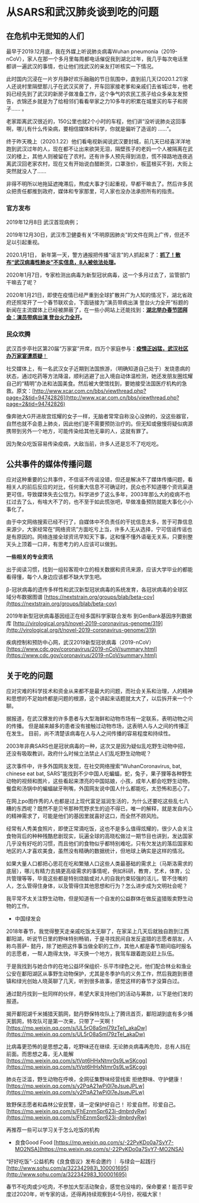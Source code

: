 # 从SARS和武汉肺炎谈到吃的问题

## 在危机中无觉知的人们

最早于2019.12月底，我在外媒上听说肺炎病毒Wuhan pneumonia（2019-nCoV），家人在那一个多月里每周都电话催促我到湖北过年，我几乎每次电话里都讲一遍武汉的事情，也让他们找武汉的亲友打听核实一下情况。

此时国内沉浸在一片岁月静好欢乐融融的节日氛围中，直到前几天\(2020.1.21\)家人还说村里隔壁那儿子在武汉买房了，开车回家接老爹和亲戚们去省城过年，他老妈已经先到了武汉的新房子做准备工作，这个争气的农民工孩子给众多亲友发预告，衣锦还乡就是为了给相邻们看看举家之力10多年的积累在城里买的车子和房子…… 。

老家距离武汉很近的，150公里也就2个小时的车程，他们讲“没听说肺炎这回事啊，哪儿有什么传染病，要相信媒体和科学，你就是偏听了造谣的 ……”。

终于昨天晚上（2020.1.22）他们看电视新闻说武汉要封城，前几天已经喜洋洋地跑到武汉过年的人，现在都不让出来欲哭无泪，隔壁孩子的老妈一个人被隔离在武汉的楼上，其他人则被留在了农村。还有许多人预先得到消息，慌不择路地连夜逃离武汉回老家农村，现在又有开始说白醋断货，口罩涨价，板蓝根买不到，大街上突然就没人了……

非得不明所以地拖延遮掩滞后，熬成大事才引起重视，早都干嘛去了。然后许多民众把责任都推到政府，媒体和专家那里，可人家也没办法承担所有的指责。

### 官方发布

2019年12月8日 武汉首现病例；

2019年12月30日，武汉市卫健委有关“不明原因肺炎”的文件在网上广传，但还不足以引起重视。

2020.1月1日， 新年第一天，警方通报把传播“谣言”的人抓起来了：[**抓了！散布“武汉病毒性肺炎”不实信息，8人被依法处理**](https://www.thepaper.cn/newsDetail_forward_5410563)**。**

2020年1月7日，专家检测出病毒为新型冠状病毒，这一个多月过去了，监管部门干嘛去了呢？

2020年1月21日，即使在疫情已经严重到全球扩散并广为人知的情况下，湖北省政府还照常开了一个春节联欢会，下面链接为“演员带病出演 登台火力全开”标题的新闻在主流媒体上已经被屏蔽了，在一些小网站上还能找到：[**湖北举办春节团拜会：演员带病出演 登台火力全开**](https://user.guancha.cn/main/content?id=230841)**。**

### 民众欢腾

武汉百步亭社区第20届“万家宴”开席，四万个家庭参与：[**疫情正凶猛，武汉社区办万家宴遭质疑**！](https://news.china.com/socialgd/10000169/20200121/37729274_all.html)

社交媒体上，有一名武汉女子近期到法国旅游，（明确知道自己处于）发烧患病的状态，通过吃药等方法降温，顺利逃避了出入境自动体温检测，她还发朋友圈炫耀自己的“精明”办法和法国美食。然后被大使馆找到，要她接受法国医疗机构的急救。原文：[http://www.xcar.com.cn/bbs/viewthread.php?page=2&tid=94742826](http://www.xcar.com.cn/bbs/viewthread.php?page=2&tid=94742826)

像奔驰大G开进故宫炫耀的女子一样，无脑者常常自称没心没肺的，没这些器官，自然也就不会患上肺炎，因此他们是不需要预防治疗的。但无知或傲慢将疑似病源携带到另外一个地方，可能传染给其他无辜的人，这就有罪了。

因为聚众吃饭容易传染疫病，大敌当前，许多人还是忘不了吃吃吃。

## 公共事件的媒体传播问题

应对这种重要的公共事件，不信谣不传谣没错，但还是解决不了媒体传播问题，看相关人的前后反应的对比，任何重大信息不可确证时，民众也不知道哪个资讯渠道更可信，导致媒体失去公信力。科学进步了这么多年，2003年那么大的疫病不也扛过去了么，有啥大不了的，也不至于如此慌张吧，早做准备预防就能大事化小小事化了。

由于中文网络搜索已经不行了，自媒体中不负责任的干扰信息太多，苦于可靠信息来源少，大家经常在“网络资讯”方面吃亏上当，许多人无从选择，宁可信谣传谣也是有原因的。网络连接全球资讯早知天下事，这和懂不懂外语毫无关系，只要别整天头上顶着一口井，有思考力的人应该可以做到。

**一些相关的专业资讯**

出于阅读习惯，找到一组较客观中立的相关数据和资讯来源，应该大学毕业的都能看得懂，每个人身边应该都不缺大学生吧。

β-冠状病毒的遗传多样性和武汉新型冠状病毒的系统发育，各冠状病毒的全球区域分布数据图谱 [https://nextstrain.org/groups/blab/beta-cov](https://nextstrain.org/groups/blab/beta-cov)

2019年新型冠状病毒基因组正在经多国科学家联合发布 到GenBank基因序列数据库 [http://virological.org/t/novel-2019-coronavirus-genome/319](http://virological.org/t/novel-2019-coronavirus-genome/319)

疾病控制和预防中心网，武汉2019新型冠状病毒（2019-nCoV） [https://www.cdc.gov/coronavirus/2019-nCoV/summary.html](https://www.cdc.gov/coronavirus/2019-nCoV/summary.html)

## 关于吃的问题

应对灾难的科学技术和资金从来都不是最大的问题，而社会关系和治理，人的精神和思想的不足始终都是问题的根源，这个讲起来话题就太大了，以后拆开来一个个聊。

据报道，在武汉爆发的许多患者与大型海鲜和动物市场有一定联系，表明动物之间的传播。 但是越来越多的患者没有接触过动物市场，这表明人与人之间的传播正在发生。 目前，尚不清楚该病毒在人与人之间传播的容易程度和持续性。

2003年非典SARS也是冠状病毒的一种，这次又是因为疑似乱吃野生动物中招，还没有吸取教训，政府什么时候立法禁止人们乱吃野生动物呢？

这次事件中，许多外国网友发现，在社交网络搜索“WuhanCoronavirus, bat, chinese eat bat, SARS”能找到不少中国人吃蝙蝠，蛇，兔子，果子狸等各种野生动物的视频和图片，这些看起来漂亮的中国姑娘，小孩，成年人都会吃野生动物，餐盘和汤锅中的蝙蝠龇牙咧嘴，外国网友说中国人什么都能吃，太恐怖和恶心了。

在网上po图作秀的人也都是过上现代富足滋润生活的，为什么还要吃这些乱七八糟的东西呢？既然不是贝爷那种荒野求生的迫不得已，唯一的解释，就是发自内心的精神需求了，可能是他们的基因里就喜好这口，而全然不顾风险。

经常有人秀美食照片，即使正常滴吃饭，这也不是多么值得炫耀的，很少人会关注食物背后的种种残酷悲剧现实，玩遍全球的高晓松做过一期节目也讲到，发达国家几乎没有好吃的习惯，而且他们的食物似乎都特别难吃，只有欠发达的落后国家和地区的人才喜欢美食，虽然没有精确的数据统计，但地球上确实是这样的情况。

如果大量人口都把心思花在吃和繁殖人口这些人类最基础的需求上（马斯洛需求的底层），哪儿有精力去搞更高级需求的事情呢，例如科研，教育，艺术，体育，公共管理等等，毕竟这些都是特别烧脑或对人的自我约束较强的活儿，管不住嘴的人，怎么管得住身体，以及管得住其他思想和行为？怎么进步成为文明社会呢？

我平常不太关注野生动物，但是知道有一个自发的公益群体在做反盗猎贩卖野生动物的工作。

* 中国绿发会

2018年春节，我觉得整天走亲戚吃饭太无聊了，在家呆上几天后就独自跑到江西鄱阳湖，听说节日里的野味特别畅销，于是寻找民间自发反盗猎的志愿者朋友，人称鸟菩萨- 懿丹，除了她把这件事当做全职的工作，其他人都是春节期间临时报名的志愿者，一帮人跑得太快，半天换一个地方，我驾车跟着跑没赶上队伍。

于是我找到与她合作的在地公益环保组织- 乐平市绿色之光，他们配合林业和渔业公安在鄱阳湖区从事野生动物保护，尤其是冬季护鸟的义务工作，然后我跑到景德镇和绿光创始人晓英聊了几天，听到很多故事，感觉这样的春节才没算白过。

通过懿丹找到一批同样的伙伴，希望大家支持他们的活动与筹款，以下是他们发的报道。

揭开鄱阳湖千米捕猎天鹅网，懿丹野保特攻队上了腾讯首页，鄱阳湖到底有多少捕天鹅网，特攻队可是第一次来，只带了一天啊！[https://mp.weixin.qq.com/s/UL5rO8aSmI79zTeI\_akaDw](https://mp.weixin.qq.com/s/UL5rO8aSmI79zTeI_akaDw)

比病毒更恐怖的是思想之毒，吃野味还在继续. 无论肺炎病毒再危险，总有人挡在前面​。而思想之毒，无人能解[https://mp.weixin.qq.com/s/tVpt6HHxNtmr0s9LwSKcgg](https://mp.weixin.qq.com/s/tVpt6HHxNtmr0s9LwSKcgg)

肺炎在泛滥，野生动物在呼唤，全网征集野味经营线索 拒绝野味、守护健康！[https://mp.weixin.qq.com/s/y2PqA21wPi0l7eJsueJPLw](https://mp.weixin.qq.com/s/y2PqA21wPi0l7eJsueJPLw)

致野保志愿者和森林公安民警，请一定保护好自己！ 珍爱自然，珍爱自己。[https://mp.weixin.qq.com/s/FhEznmSpr623i-dmbrdyRw](https://mp.weixin.qq.com/s/FhEznmSpr623i-dmbrdyRw)

再推荐一些可以学习关于怎么吃饭的机构

* 良食Good Food [https://mp.weixin.qq.com/s/-22PvKDo0a7SvY7-MO2NSA](https://mp.weixin.qq.com/s/-22PvKDo0a7SvY7-MO2NSA)

“好好吃饭”-公益机构《良食倡议》发布会邀约 ｜ 与绿会一起践行 [http://www.sohu.com/a/322342983\_100001695](http://www.sohu.com/a/322342983_100001695)

春节不吃肉或少吃肉，不参加大型活动聚会，感觉也没啥的，保命要紧！能否平安度过2020年，听专家的话，还得再持续观察到4-5月份，祝福大家！

